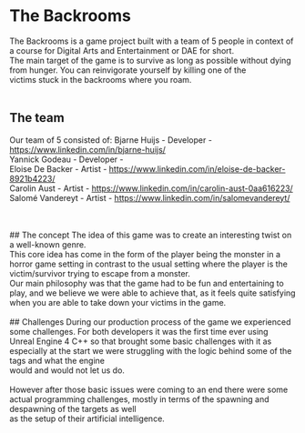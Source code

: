 # The Backrooms<br>
The Backrooms is a game project built with a team of 5 people in context of a course for Digital Arts and Entertainment or DAE for short.<br>
The main target of the game is to survive as long as possible without dying from hunger. You can reinvigorate yourself by killing one of the <br>
victims stuck in the backrooms where you roam.<br><br>


## The team<br>

Our team of 5 consisted of:
Bjarne Huijs     - Developer - https://www.linkedin.com/in/bjarne-huijs/<br>
Yannick Godeau   - Developer - <br>
Eloise De Backer - Artist - https://www.linkedin.com/in/eloise-de-backer-8921b4223/<br>
Carolin Aust 	 - Artist - https://www.linkedin.com/in/carolin-aust-0aa616223/<br>
Salomé Vandereyt - Artist - https://www.linkedin.com/in/salomevandereyt/<br>

<br>
<br>
## The concept
The idea of this game was to create an interesting twist on a well-known genre.<br>
This core idea has come in the form of the player being the monster in a horror game setting in contrast to the usual setting where the player is the victim/survivor trying to escape from a monster.
<br>
Our main philosophy was that the game had to be fun and entertaining to play, and we believe we were able to achieve that, as it feels quite satisfying when you are able to take down your victims in the game.
<br>
<br>
## Challenges
During our production process of the game we experienced some challenges. For both developers it was the first time ever using <br>
Unreal Engine 4 C++ so that brought some basic challenges with it as especially at the start we were struggling with the logic behind some of the tags and what the engine<br>
would and would not let us do.
<br>
<br>
However after those basic issues were coming to an end there were some actual programming challenges, mostly in terms of the spawning and despawning of the targets as well <br>
as the setup of their artificial intelligence.